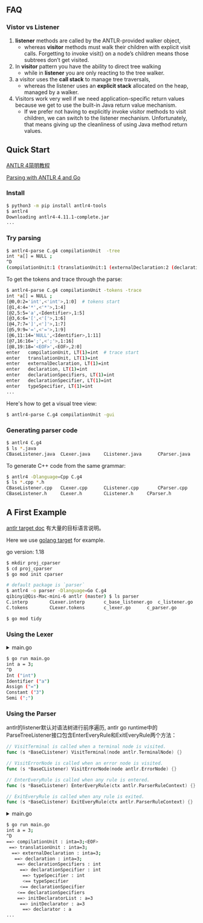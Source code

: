 

## FAQ

### Vistor vs Listener

1. **listener** methods are called by the ANTLR-provided walker object, 
    - whereas **visitor** methods must walk their children with explicit visit calls. Forgetting to invoke visit() on a node’s children means those subtrees don’t get visited.
2.  In **visitor** pattern you have the ability to direct tree walking 
    - while in **listener** you are only reacting to the tree walker.
3. a visitor uses the **call stack** to manage tree traversals, 
    - whereas the listener uses an **explicit stack** allocated on the heap, managed by a walker. 
4. Visitors work very well if we need application-specific return values because we get to use the built-in Java return value mechanism. 
    - If we prefer not having to explicitly invoke visitor methods to visit children, we can switch to the listener mechanism. Unfortunately, that means giving up the cleanliness of using Java method return values.



## Quick Start

[ANTLR 4简明教程](https://wizardforcel.gitbooks.io/antlr4-short-course/content/calculator-visitor.html)

[Parsing with ANTLR 4 and Go](https://blog.gopheracademy.com/advent-2017/parsing-with-antlr4-and-go/)

### Install

```bash
$ python3 -m pip install antlr4-tools 
$ antlr4
Downloading antlr4-4.11.1-complete.jar
...
```

### Try parsing

```bash
$ antlr4-parse C.g4 compilationUnit  -tree
int *a[] = NULL ;
^D
(compilationUnit:1 (translationUnit:1 (externalDeclaration:2 (declaration:1 (declarationSpecifiers:1 (declarationSpecifier:2 (typeSpecifier:1 int))) (initDeclaratorList:1 (initDeclarator:1 (declarator:1 (pointer:1 *) (directDeclarator:3 (directDeclarator:1 a) [ ])) = (initializer:1 (assignmentExpression:1 (conditionalExpression:1 (logicalOrExpression:1 (logicalAndExpression:1 (inclusiveOrExpression:1 (exclusiveOrExpression:1 (andExpression:1 (equalityExpression:1 (relationalExpression:1 (shiftExpression:1 (additiveExpression:1 (multiplicativeExpression:1 (castExpression:2 (unaryExpression:1 (postfixExpression:1 (primaryExpression:1 NULL))))))))))))))))))) ;))) <EOF>)
```

To get the tokens and trace through the parse:


```bash
$ antlr4-parse C.g4 compilationUnit -tokens -trace
int *a[] = NULL ; 
[@0,0:2='int',<'int'>,1:0]  # tokens start
[@1,4:4='*',<'*'>,1:4]
[@2,5:5='a',<Identifier>,1:5]
[@3,6:6='[',<'['>,1:6]
[@4,7:7=']',<']'>,1:7]
[@5,9:9='=',<'='>,1:9]
[@6,11:14='NULL',<Identifier>,1:11]
[@7,16:16=';',<';'>,1:16]
[@8,19:18='<EOF>',<EOF>,2:0]
enter   compilationUnit, LT(1)=int  # trace start
enter   translationUnit, LT(1)=int
enter   externalDeclaration, LT(1)=int
enter   declaration, LT(1)=int
enter   declarationSpecifiers, LT(1)=int
enter   declarationSpecifier, LT(1)=int
enter   typeSpecifier, LT(1)=int
...
```

Here's how to get a visual tree view:

```bash
$ antlr4-parse C.g4 compilationUnit -gui     
```


### Generating parser code

```bash
$ antlr4 C.g4
$ ls *.java
CBaseListener.java	CLexer.java		CListener.java		CParser.java
```

To generate C++ code from the same grammar:

```bash
$ antlr4 -Dlanguage=Cpp C.g4 
$ ls *.cpp *.h
CBaseListener.cpp	CLexer.cpp		CListener.cpp		CParser.cpp
CBaseListener.h		CLexer.h		CListener.h		CParser.h
```


## A First Example

[antlr target doc](https://github.com/antlr/antlr4/tree/master/doc) 有大量的目标语言说明。

Here we use [golang target](https://github.com/antlr/antlr4/blob/master/doc/go-target.md) for example.


go version: 1.18


```bash
$ mkdir proj_cparser
$ cd proj_cparser
$ go mod init cparser
```

```bash
# default package is `parser`
$ antlr4 -o parser -Dlanguage=Go C.g4
qibinyi@Qis-Mac-mini-6 antlr (master) $ ls parser
C.interp		CLexer.interp		c_base_listener.go	c_listener.go
C.tokens		CLexer.tokens		c_lexer.go		c_parser.go

$ go mod tidy
```

### Using the Lexer

<details>
<summary>
main.go
</summary>

```go
package main

import (
	"cparser/parser" // module/package
	"fmt"
	"log"
	"os"
    "io/ioutil"

	"github.com/antlr/antlr4/runtime/Go/antlr/v4"
)


func main() {
    var lexer *parser.CLexer
    var err error

    if len(os.Args) < 2 {
        data, err := ioutil.ReadAll(os.Stdin)
        if err != nil {
            log.Fatal( "read from stdin error" )
        }
        // Setup the input
        input := antlr.NewInputStream( string(data) )
        // Create the Lexer
        lexer = parser.NewCLexer (input)
    } else {
        // Setup the input
        var input *antlr.FileStream
        input, err = antlr.NewFileStream(os.Args[1])
        if err != nil {
            log.Fatal( "input error:", err  )
        }
        // Create the Lexer
        lexer = parser.NewCLexer (input)
    }

	// Read all tokens
	for {
		t := lexer.NextToken()
		if t.GetTokenType() == antlr.TokenEOF {
			break
		}
		fmt.Printf("%s (%q)\n",
			lexer.SymbolicNames[t.GetTokenType()], t.GetText())
	}
    // end read tokens
}


```

</details>


```bash
$ go run main.go
int a = 3;
^D
Int ("int")
Identifier ("a")
Assign ("=")
Constant ("3")
Semi (";")
```


### Using the Parser

antlr的listener默认对语法树进行前序遍历, antlr go runtime中的ParseTreeListener接口包含EnterEveryRule和ExitEveryRule两个方法：

```go
// VisitTerminal is called when a terminal node is visited.
func (s *BaseCListener) VisitTerminal(node antlr.TerminalNode) {}

// VisitErrorNode is called when an error node is visited.
func (s *BaseCListener) VisitErrorNode(node antlr.ErrorNode) {}

// EnterEveryRule is called when any rule is entered.
func (s *BaseCListener) EnterEveryRule(ctx antlr.ParserRuleContext) {}

// ExitEveryRule is called when any rule is exited.
func (s *BaseCListener) ExitEveryRule(ctx antlr.ParserRuleContext) {}
```

<details>
<summary>
main.go
</summary>

```go
package main

import (
	"cparser/parser" // module/package
	"fmt"
	"log"
	"os"
    "io/ioutil"

	"github.com/antlr/antlr4/runtime/Go/antlr/v4"
    "strings"
)

type MyListener struct {
	*parser.BaseCListener
    p *parser.CParser
    nLvl int  // record tree level
}


func (this *MyListener) EnterEveryRule(ctx antlr.ParserRuleContext) {
    i := ctx.GetRuleIndex()
    ruleName := this.p.RuleNames[i]
    fmt.Printf( "%s==> %s : %s \n", strings.Repeat(" ", this.nLvl), ruleName, ctx.GetText() )

    this.nLvl+=1
}
func (this *MyListener) ExitEveryRule(ctx antlr.ParserRuleContext) {
    this.nLvl-=1

    i := ctx.GetRuleIndex()
    ruleName := this.p.RuleNames[i]
    fmt.Printf( "%s<== %s\n", strings.Repeat(" ", this.nLvl), ruleName )
}

func main() {
    var lexer *parser.CLexer
    var err error

    if len(os.Args) < 2 {
        data, err := ioutil.ReadAll(os.Stdin)
        if err != nil {
            log.Fatal( "read from stdin error" )
        }
        // Setup the input
        input := antlr.NewInputStream( string(data) )
        // Create the Lexer
        lexer = parser.NewCLexer (input)
    } else {
        // Setup the input
        var input *antlr.FileStream
        input, err = antlr.NewFileStream(os.Args[1])
        if err != nil {
            log.Fatal( "input error:", err  )
        }
        // Create the Lexer
        lexer = parser.NewCLexer (input)
    }

    

	stream := antlr.NewCommonTokenStream(lexer, 
                antlr.TokenDefaultChannel /*0*/ ) 
    // Create the Parser
	p := parser.NewCParser(stream)
	p.AddErrorListener(antlr.NewDiagnosticErrorListener(true))
	p.BuildParseTrees = true
    // Finally parse the expression
	gramma := p.CompilationUnit()  // start gramma
	antlr.ParseTreeWalkerDefault.Walk(&MyListener{ p:p } , gramma )
}



```

</details>


```bash
$ go run main.go
int a = 3;
^D
==> compilationUnit : inta=3;<EOF> 
 ==> translationUnit : inta=3; 
  ==> externalDeclaration : inta=3; 
   ==> declaration : inta=3; 
    ==> declarationSpecifiers : int 
     ==> declarationSpecifier : int 
      ==> typeSpecifier : int 
      <== typeSpecifier
     <== declarationSpecifier
    <== declarationSpecifiers
    ==> initDeclaratorList : a=3 
     ==> initDeclarator : a=3 
      ==> declarator : a 
...
```



